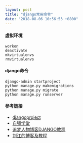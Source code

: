 ```yaml
---
layout: post
title: "django常用命令"
date: "2018-08-06 10:56:53 +0800"
---
```


#### 虚拟环境

    workon
    deactivate
    mkvirtualenvs
    rmvirtualenvs

#### django命令

    django-admin startproject
    python manage.py makemigrations
    python manage.py migrate
    python manage.py runserver

#### 参考链接

- [djangoproject][dp]
- [自强学堂][zqxt]
- [追梦人物博客DJANGO教程][zmrw]
- [刘江的博客及教程][lj]

[dp]:https://www.djangoproject.com
[zqxt]:https://code.ziqiangxuetang.com/django/django-tutorial.html
[zmrw]:https://www.zmrenwu.com/tutorials/
[lj]:http://www.liujiangblog.com/course/django/2

